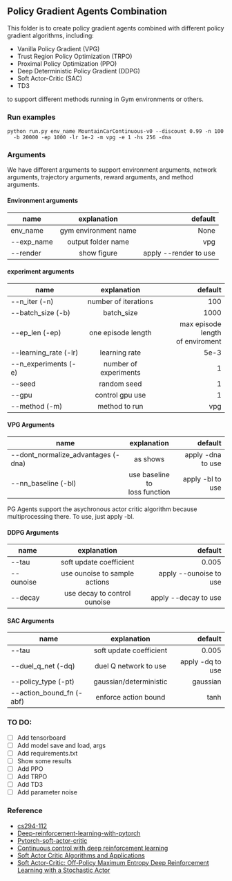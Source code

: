 ## Policy Gradient Agents Combination

This folder is to create policy gradient agents combined with different policy gradient algorithms, 
including:
* Vanilla Policy Gradient (VPG)
* Trust Region Policy Optimization (TRPO)
* Proximal Policy Optimization (PPO)
* Deep Deterministic Policy Gradient (DDPG)
* Soft Actor-Critic (SAC)
* TD3

to support different methods running in Gym environments or others. 

### Run examples
```shell
python run.py env_name MountainCarContinuous-v0 --discount 0.99 -n 100 
  -b 20000 -ep 1000 -lr 1e-2 -m vpg -e 1 -hs 256 -dna
```

### Arguments
We have different arguments to support environment arguments, network arguments, trajectory arguments, reward arguments,
and method arguments.

#### Environment arguments
| name          | explanation   | default  |
| ------------- |:-------------:| -----:|
| env_name      | gym environment name | None |
| --exp_name      | output folder name |   vpg |
| --render | show figure      |  apply --render to use |

#### experiment arguments
| name          | explanation   | default  |
| ------------- |:-------------:| -----:|
| --n_iter (-n)      | number of iterations | 100 |
| --batch_size (-b)      | batch_size      |  1000 |
| --ep_len (-ep)      | one episode length      |  max episode length <br> of enviroment|
| --learning_rate (-lr) |learning rate  | 5e-3 |
| --n_experiments (-e) | number of experiments | 1 |
| --seed | random seed | 1 |
| --gpu | control gpu use | 1 |
| --method (-m) | method to run | vpg |

#### VPG Arguments
| name          | explanation   | default  |
| ------------- |:-------------:| -----:|
| --dont_normalize_advantages (-dna) | as shows      | apply -dna to use|
| --nn_baseline (-bl) | use baseline to <br> loss function | apply -bl to use|

PG Agents support the asychronous actor critic algorithm because multiprocessing there. To use, just apply -bl. 


#### DDPG Arguments
| name          | explanation   | default  |
| ------------- |:-------------:| -----:|
| --tau          | soft update coefficient   | 0.005  |
| --ounoise      | use ounoise to sample actions   | apply --ounoise to use  |
| --decay        | use decay to control ounoise   | apply --decay to use  |

#### SAC Arguments
| name          | explanation   | default  |
| ------------- |:-------------:| -----:|
| --tau          | soft update coefficient   | 0.005  |
| --duel_q_net (-dq)     | duel Q network to use   | apply -dq to use  |
| --policy_type (-pt)        | gaussian/deterministic   | gaussian  |
| --action_bound_fn (-abf)    | enforce action bound   | tanh  |

### TO DO: 
* [ ] Add tensorboard
* [ ] Add model save and load, args
* [ ] Add requirements.txt
* [ ] Show some results
* [ ] Add PPO
* [ ] Add TRPO
* [ ] Add TD3
* [ ] Add parameter noise

### Reference
* [cs294-112](http://rail.eecs.berkeley.edu/deeprlcourse/)
* [Deep-reinforcement-learning-with-pytorch](https://github.com/sweetice/Deep-reinforcement-learning-with-pytorch)
* [Pytorch-soft-actor-critic](https://github.com/pranz24/pytorch-soft-actor-critic)
* [Continuous control with deep reinforcement learning](https://arxiv.org/pdf/1509.02971.pdf)
* [Soft Actor Critic Algorithms and Applications](https://arxiv.org/pdf/1812.05905.pdf)
* [Soft Actor-Critic: Off-Policy Maximum Entropy Deep Reinforcement Learning with a Stochastic Actor](https://arxiv.org/pdf/1801.01290.pdf)
